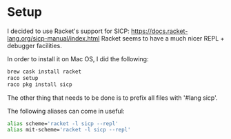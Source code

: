 # Setup
I decided to use Racket's support for SICP: https://docs.racket-lang.org/sicp-manual/index.html
Racket seems to have a much nicer REPL + debugger facilities.

In order to install it on Mac OS, I did the following:
```bash
brew cask install racket
raco setup
raco pkg install sicp
```

The other thing that needs to be done is to prefix all files with '#lang sicp'.

The following aliases can come in useful:
```bash
alias scheme='racket -l sicp --repl'
alias mit-scheme='racket -l sicp --repl'
```
